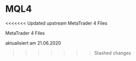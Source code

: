 # MQL4
<<<<<<< Updated upstream
 MetaTrader 4 Files

MetaTrader 4 Files

aktualisiert am 21.06.2020

>>>>>>> Stashed changes
